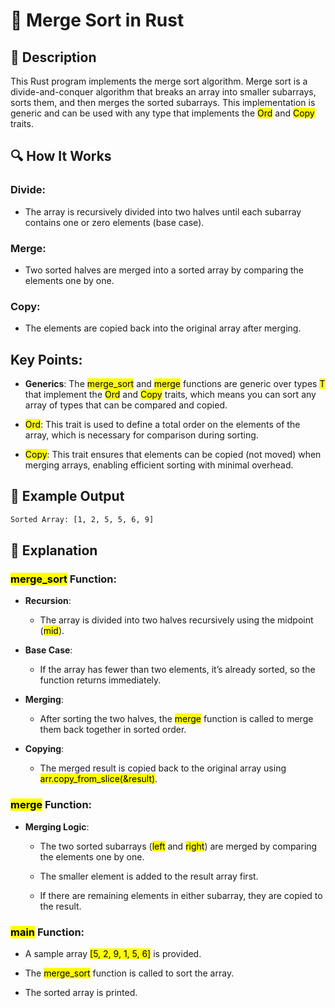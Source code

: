 # 📌 Merge Sort in Rust

## 🚀 Description
This Rust program implements the merge sort algorithm. 
Merge sort is a divide-and-conquer algorithm that breaks an array into smaller subarrays, sorts them, and then merges the sorted subarrays. 
This implementation is generic and can be used with any type that implements the <mark>Ord</mark> and <mark>Copy</mark> traits.

## 🔍 How It Works
### Divide:

- The array is recursively divided into two halves until each subarray contains one or zero elements (base case).

### Merge:

- Two sorted halves are merged into a sorted array by comparing the elements one by one.

### Copy:

- The elements are copied back into the original array after merging.

## Key Points:
- **Generics**: The <mark>merge_sort</mark> and <mark>merge</mark> functions are generic over types <mark>T</mark> that implement the <mark>Ord</mark> and <mark>Copy</mark> traits, which means you can sort any array of types that can be compared and copied.

- <mark>Ord</mark>: This trait is used to define a total order on the elements of the array, which is necessary for comparison during sorting.

- <mark>Copy</mark>: This trait ensures that elements can be copied (not moved) when merging arrays, enabling efficient sorting with minimal overhead.

## 🎯 Example Output
```sh
Sorted Array: [1, 2, 5, 5, 6, 9]
```

## 📂 Explanation
### <mark>merge_sort</mark> Function:
- **Recursion**:

   - The array is divided into two halves recursively using the midpoint (<mark>mid</mark>).

- **Base Case**:

   - If the array has fewer than two elements, it’s already sorted, so the function returns immediately.

- **Merging**:

    - After sorting the two halves, the <mark>merge</mark> function is called to merge them back together in sorted order.

- **Copying**:

    - The merged result is copied back to the original array using <mark>arr.copy_from_slice(&result)</mark>.

### <mark>merge</mark> Function:
- **Merging Logic**:

    - The two sorted subarrays (<mark>left</mark> and <mark>right</mark>) are merged by comparing the elements one by one.

    - The smaller element is added to the result array first.

    - If there are remaining elements in either subarray, they are copied to the result.

### <mark>main</mark> Function:
- A sample array <mark>[5, 2, 9, 1, 5, 6]</mark> is provided.

- The <mark>merge_sort</mark> function is called to sort the array.

- The sorted array is printed.
